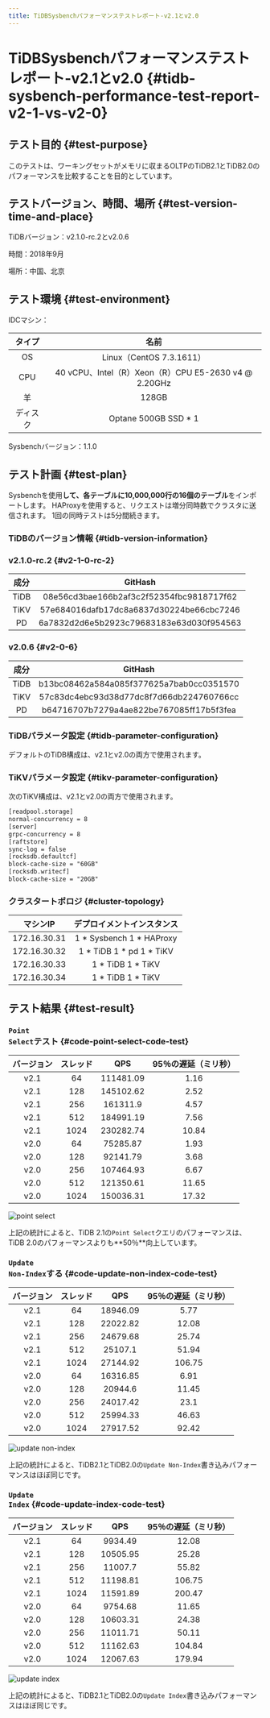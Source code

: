 ```yaml
---
title: TiDBSysbenchパフォーマンステストレポート-v2.1とv2.0
---
```


# TiDBSysbenchパフォーマンステストレポート-v2.1とv2.0 {#tidb-sysbench-performance-test-report-v2-1-vs-v2-0}

## テスト目的 {#test-purpose}

このテストは、ワーキングセットがメモリに収まるOLTPのTiDB2.1とTiDB2.0のパフォーマンスを比較することを目的としています。

## テストバージョン、時間、場所 {#test-version-time-and-place}

TiDBバージョン：v2.1.0-rc.2とv2.0.6

時間：2018年9月

場所：中国、北京

## テスト環境 {#test-environment}

IDCマシン：

|  タイプ |                        名前                       |
| :--: | :---------------------------------------------: |
|  OS  |              Linux（CentOS 7.3.1611）             |
|  CPU | 40 vCPU、Intel（R）Xeon（R）CPU E5-2630 v4 @ 2.20GHz |
|   羊  |                      128GB                      |
| ディスク |               Optane 500GB SSD * 1              |

Sysbenchバージョン：1.1.0

## テスト計画 {#test-plan}

Sysbenchを使用**して、各テーブルに10,000,000行の16個のテーブル**をインポートします。 HAProxyを使用すると、リクエストは増分同時数でクラスタに送信されます。 1回の同時テストは5分間続きます。

### TiDBのバージョン情報 {#tidb-version-information}

### v2.1.0-rc.2 {#v2-1-0-rc-2}

|  成分  |                  GitHash                 |
| :--: | :--------------------------------------: |
| TiDB | 08e56cd3bae166b2af3c2f52354fbc9818717f62 |
| TiKV | 57e684016dafb17dc8a6837d30224be66cbc7246 |
|  PD  | 6a7832d2d6e5b2923c79683183e63d030f954563 |

### v2.0.6 {#v2-0-6}

|  成分  |                  GitHash                 |
| :--: | :--------------------------------------: |
| TiDB | b13bc08462a584a085f377625a7bab0cc0351570 |
| TiKV | 57c83dc4ebc93d38d77dc8f7d66db224760766cc |
|  PD  | b64716707b7279a4ae822be767085ff17b5f3fea |

### TiDBパラメータ設定 {#tidb-parameter-configuration}

デフォルトのTiDB構成は、v2.1とv2.0の両方で使用されます。

### TiKVパラメータ設定 {#tikv-parameter-configuration}

次のTiKV構成は、v2.1とv2.0の両方で使用されます。

```txt
[readpool.storage]
normal-concurrency = 8
[server]
grpc-concurrency = 8
[raftstore]
sync-log = false
[rocksdb.defaultcf]
block-cache-size = "60GB"
[rocksdb.writecf]
block-cache-size = "20GB"
```

### クラスタートポロジ {#cluster-topology}

|     マシンIP    |       デプロイメントインスタンス      |
| :----------: | :----------------------: |
| 172.16.30.31 | 1 * Sysbench 1 * HAProxy |
| 172.16.30.32 | 1 * TiDB 1 * pd 1 * TiKV |
| 172.16.30.33 |     1 * TiDB 1 * TiKV    |
| 172.16.30.34 |     1 * TiDB 1 * TiKV    |

## テスト結果 {#test-result}

### <code>Point Select</code>テスト {#code-point-select-code-test}

| バージョン | スレッド |    QPS    | 95％の遅延（ミリ秒） |
| :---: | :--: | :-------: | :---------: |
|  v2.1 |  64  | 111481.09 |     1.16    |
|  v2.1 |  128 | 145102.62 |     2.52    |
|  v2.1 |  256 |  161311.9 |     4.57    |
|  v2.1 |  512 | 184991.19 |     7.56    |
|  v2.1 | 1024 | 230282.74 |    10.84    |
|  v2.0 |  64  |  75285.87 |     1.93    |
|  v2.0 |  128 |  92141.79 |     3.68    |
|  v2.0 |  256 | 107464.93 |     6.67    |
|  v2.0 |  512 | 121350.61 |    11.65    |
|  v2.0 | 1024 | 150036.31 |    17.32    |

![point select](/media/sysbench_v3_point_select.png)

上記の統計によると、TiDB 2.1の`Point Select`クエリのパフォーマンスは、TiDB 2.0のパフォーマンスよりも**50％**向上しています。

### <code>Update Non-Index</code>する {#code-update-non-index-code-test}

| バージョン | スレッド |    QPS   | 95％の遅延（ミリ秒） |
| :---: | :--: | :------: | :---------: |
|  v2.1 |  64  | 18946.09 |     5.77    |
|  v2.1 |  128 | 22022.82 |    12.08    |
|  v2.1 |  256 | 24679.68 |    25.74    |
|  v2.1 |  512 |  25107.1 |    51.94    |
|  v2.1 | 1024 | 27144.92 |    106.75   |
|  v2.0 |  64  | 16316.85 |     6.91    |
|  v2.0 |  128 |  20944.6 |    11.45    |
|  v2.0 |  256 | 24017.42 |     23.1    |
|  v2.0 |  512 | 25994.33 |    46.63    |
|  v2.0 | 1024 | 27917.52 |    92.42    |

![update non-index](/media/sysbench_v3_update_non_index.png)

上記の統計によると、TiDB2.1とTiDB2.0の`Update Non-Index`書き込みパフォーマンスはほぼ同じです。

### <code>Update Index</code> {#code-update-index-code-test}

| バージョン | スレッド |    QPS   | 95％の遅延（ミリ秒） |
| :---: | :--: | :------: | :---------: |
|  v2.1 |  64  |  9934.49 |    12.08    |
|  v2.1 |  128 | 10505.95 |    25.28    |
|  v2.1 |  256 |  11007.7 |    55.82    |
|  v2.1 |  512 | 11198.81 |    106.75   |
|  v2.1 | 1024 | 11591.89 |    200.47   |
|  v2.0 |  64  |  9754.68 |    11.65    |
|  v2.0 |  128 | 10603.31 |    24.38    |
|  v2.0 |  256 | 11011.71 |    50.11    |
|  v2.0 |  512 | 11162.63 |    104.84   |
|  v2.0 | 1024 | 12067.63 |    179.94   |

![update index](/media/sysbench_v3_update_index.png)

上記の統計によると、TiDB2.1とTiDB2.0の`Update Index`書き込みパフォーマンスはほぼ同じです。
